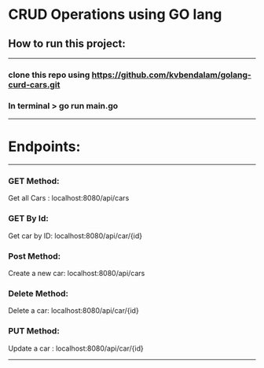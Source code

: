 # CRUD Operations using GO lang

## How to run this project:
-------------------------------------------------------------------------------------------
### clone this repo using https://github.com/kvbendalam/golang-curd-cars.git
### In terminal > go run main.go
--------------------------------------------------------------------------------------------

# Endpoints:
--------------------------------------------------------------------------------------------
### GET Method:
Get all Cars : localhost:8080/api/cars 

### GET By Id:
Get car by ID: localhost:8080/api/car/{id}

### Post Method:
Create a new car: localhost:8080/api/cars

### Delete Method:
Delete a car: localhost:8080/api/car/{id}

### PUT Method:
Update a car : localhost:8080/api/car/{id}

-------------------------------------------------------------------------------------------
